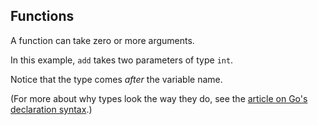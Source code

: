 Functions
---------

A function can take zero or more arguments.

In this example, `add` takes two parameters of type `int`.

Notice that the type comes _after_ the variable name.

(For more about why types look the way they do, see the [article on Go's declaration syntax](/blog/gos-declaration-syntax).)